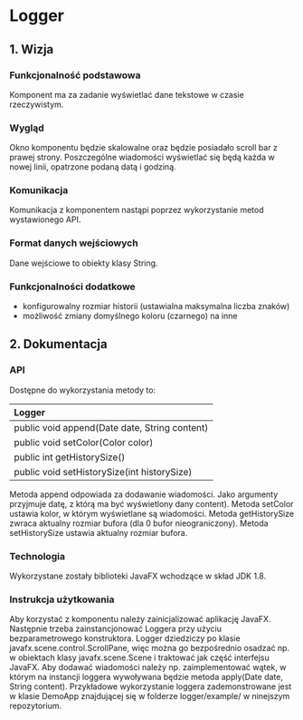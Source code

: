 # Logger
## 1. Wizja
### Funkcjonalność podstawowa
Komponent ma za zadanie wyświetlać dane tekstowe w czasie rzeczywistym.
### Wygląd
Okno komponentu będzie skalowalne oraz będzie posiadało scroll bar z prawej strony. Poszczególne wiadomości wyświetlać się będą każda w nowej linii, opatrzone podaną datą i godziną.
### Komunikacja
Komunikacja z komponentem nastąpi poprzez wykorzystanie metod wystawionego API.
### Format danych wejściowych
Dane wejściowe to obiekty klasy String.
### Funkcjonalności dodatkowe
- konfigurowalny rozmiar historii (ustawialna maksymalna liczba znaków)
- możliwość zmiany domyślnego koloru (czarnego) na inne

## 2. Dokumentacja
### API
Dostępne do wykorzystania metody to:

|Logger|
|:-----|
|public void append(Date date, String content)|
|public void setColor(Color color)|
|public int getHistorySize()|
|public void setHistorySize(int historySize)|

Metoda append odpowiada za dodawanie wiadomości. Jako argumenty przyjmuje datę, z którą ma być wyświetlony dany content).
Metoda setColor ustawia kolor, w którym wyświetlane są wiadomości.
Metoda getHistorySize zwraca aktualny rozmiar bufora (dla 0 bufor nieograniczony).
Metoda setHistorySize ustawia aktualny rozmiar bufora.

### Technologia
Wykorzystane zostały biblioteki JavaFX wchodzące w skład JDK 1.8.

### Instrukcja użytkowania
Aby korzystać z komponentu należy zainicjalizować aplikację JavaFX. Następnie trzeba zainstancjonować Loggera przy użyciu bezparametrowego konstruktora.
Logger dziedziczy po klasie javafx.scene.control.ScrollPane, więc można go bezpośrednio osadzać np. w obiektach klasy javafx.scene.Scene i traktować jak część interfejsu JavaFX.
Aby dodawać wiadomości należy np. zaimplementować wątek, w którym na instancji loggera wywoływana będzie metoda apply(Date date, String content).
Przykładowe wykorzystanie loggera zademonstrowane jest w klasie DemoApp znajdującej się w folderze logger/example/ w ninejszym repozytorium.